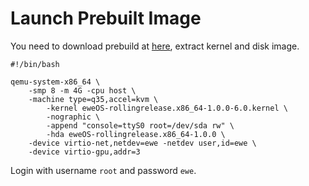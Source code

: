 # Launch Prebuilt Image

You need to download prebuild at [here](https://os-repo.ewe.moe/eweos-images/), extract kernel and disk image.

```
#!/bin/bash

qemu-system-x86_64 \
	-smp 8 -m 4G -cpu host \
	-machine type=q35,accel=kvm \
        -kernel eweOS-rollingrelease.x86_64-1.0.0-6.0.kernel \
        -nographic \
        -append "console=ttyS0 root=/dev/sda rw" \
       	-hda eweOS-rollingrelease.x86_64-1.0.0 \
	-device virtio-net,netdev=ewe -netdev user,id=ewe \
	-device virtio-gpu,addr=3
```

Login with username `root` and password `ewe`.